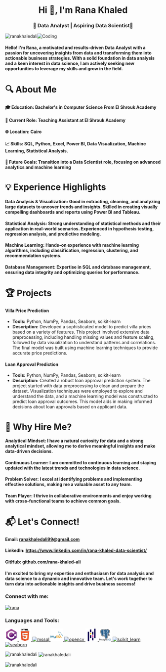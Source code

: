 <h1 align="center">Hi 👋, I'm Rana Khaled</h1>
<h3 align="center">🌟 Data Analyst | Aspiring Data Scientist🌟</h3>
<img align="right" alt="Coding" width="400" src="https://media.tenor.com/QVC1Nmb9TwUAAAAi/coding.gif">

<p align="left"> <img src="https://komarev.com/ghpvc/?username=ranakhaledali&label=Profile%20views&color=0e75b6&style=flat" alt="ranakhaledali" /> </p>




#### Hello! I'm Rana, a motivated and results-driven Data Analyst with a passion for uncovering insights from data and transforming them into actionable business strategies. With a solid foundation in data analysis and a keen interest in data science, I am actively seeking new opportunities to leverage my skills and grow in the field.


# 🔍 About Me

#### 🎓 Education: Bachelor's in Computer Science From El Shrouk Academy
#### 💼 Current Role: Teaching Assistant at El Shrouk Academy
#### 🌐 Location: Cairo
#### 📈 Skills: SQL, Python, Excel, Power BI, Data Visualization, Machine Learning, Statistical Analysis.
#### 🚀 Future Goals: Transition into a Data Scientist role, focusing on advanced analytics and machine learning

# 💡 Experience Highlights

#### Data Analysis & Visualization: Good in extracting, cleaning, and analyzing large datasets to uncover trends and insights. Skilled in creating visually compelling dashboards and reports using Power BI and Tableau.
#### Statistical Analysis: Strong understanding of statistical methods and their application in real-world scenarios. Experienced in hypothesis testing, regression analysis, and predictive modeling.
#### Machine Learning: Hands-on experience with machine learning algorithms, including classification, regression, clustering, and recommendation systems.
#### Database Management: Expertise in SQL and database management, ensuring data integrity and optimizing queries for performance.

# 🏆 Projects

#### Villa Price Prediction
- **Tools:** Python, NumPy, Pandas, Seaborn, scikit-learn
- **Description:** Developed a sophisticated model to predict villa prices based on a variety of features. This project involved extensive data preprocessing, including handling missing values and feature scaling, followed by data visualization to understand patterns and correlations. The final model was built using machine learning techniques to provide accurate price predictions.

#### Loan Approval Prediction
- **Tools:** Python, NumPy, Pandas, Seaborn, scikit-learn
- **Description:** Created a robust loan approval prediction system. The project started with data preprocessing to clean and prepare the dataset. Visualization techniques were employed to explore and understand the data, and a machine learning model was constructed to predict loan approval outcomes. This model aids in making informed decisions about loan approvals based on applicant data.

# 🌟 Why Hire Me?

#### Analytical Mindset: I have a natural curiosity for data and a strong analytical mindset, allowing me to derive meaningful insights and make data-driven decisions.
#### Continuous Learner: I am committed to continuous learning and staying updated with the latest trends and technologies in data science.
#### Problem Solver: I excel at identifying problems and implementing effective solutions, making me a valuable asset to any team.
#### Team Player: I thrive in collaborative environments and enjoy working with cross-functional teams to achieve common goals.

# 📬 Let's Connect!

#### Email: ranakhaledali99@gmail.com
#### LinkedIn: https://www.linkedin.com/in/rana-khaled-data-scientist/
#### GitHub: github.com/rana-khaled-ali
#### I'm excited to bring my expertise and enthusiasm for data analysis and data science to a dynamic and innovative team. Let's work together to turn data into actionable insights and drive business success!











<h3 align="left">Connect with me:</h3>
<p align="left">
<a href="https://linkedin.com/in/rana" target="blank"><img align="center" src="https://raw.githubusercontent.com/rahuldkjain/github-profile-readme-generator/master/src/images/icons/Social/linked-in-alt.svg" alt="rana" height="30" width="40" /></a>
</p>

<h3 align="left">Languages and Tools:</h3>
<p align="left"> <a href="https://www.w3schools.com/cs/" target="_blank" rel="noreferrer"> <img src="https://raw.githubusercontent.com/devicons/devicon/master/icons/csharp/csharp-original.svg" alt="csharp" width="40" height="40"/> </a> <a href="https://www.w3.org/html/" target="_blank" rel="noreferrer"> <img src="https://raw.githubusercontent.com/devicons/devicon/master/icons/html5/html5-original-wordmark.svg" alt="html5" width="40" height="40"/> </a> <a href="https://www.microsoft.com/en-us/sql-server" target="_blank" rel="noreferrer"> <img src="https://www.svgrepo.com/show/303229/microsoft-sql-server-logo.svg" alt="mssql" width="40" height="40"/> </a> <a href="https://www.mysql.com/" target="_blank" rel="noreferrer"> <img src="https://raw.githubusercontent.com/devicons/devicon/master/icons/mysql/mysql-original-wordmark.svg" alt="mysql" width="40" height="40"/> </a> <a href="https://opencv.org/" target="_blank" rel="noreferrer"> <img src="https://www.vectorlogo.zone/logos/opencv/opencv-icon.svg" alt="opencv" width="40" height="40"/> </a> <a href="https://pandas.pydata.org/" target="_blank" rel="noreferrer"> <img src="https://raw.githubusercontent.com/devicons/devicon/2ae2a900d2f041da66e950e4d48052658d850630/icons/pandas/pandas-original.svg" alt="pandas" width="40" height="40"/> </a> <a href="https://www.postgresql.org" target="_blank" rel="noreferrer"> <img src="https://raw.githubusercontent.com/devicons/devicon/master/icons/postgresql/postgresql-original-wordmark.svg" alt="postgresql" width="40" height="40"/> </a> <a href="https://scikit-learn.org/" target="_blank" rel="noreferrer"> <img src="https://upload.wikimedia.org/wikipedia/commons/0/05/Scikit_learn_logo_small.svg" alt="scikit_learn" width="40" height="40"/> </a> <a href="https://seaborn.pydata.org/" target="_blank" rel="noreferrer"> <img src="https://seaborn.pydata.org/_images/logo-mark-lightbg.svg" alt="seaborn" width="40" height="40"/> </a> </p>

<p><img align="left" src="https://github-readme-stats.vercel.app/api/top-langs?username=ranakhaledali&show_icons=true&locale=en&layout=compact" alt="ranakhaledali" /></p>

<p>&nbsp;<img align="center" src="https://github-readme-stats.vercel.app/api?username=ranakhaledali&show_icons=true&locale=en" alt="ranakhaledali" /></p>

<p><img align="center" src="https://github-readme-streak-stats.herokuapp.com/?user=ranakhaledali&" alt="ranakhaledali" /></p>
